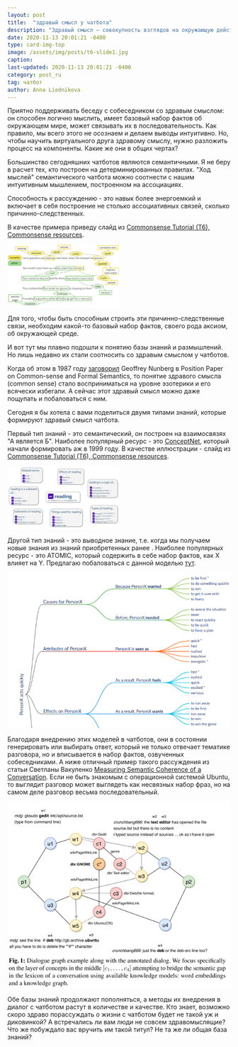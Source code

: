 ```yaml
---
layout: post
title:  "здравый смысл у чатбота"
description: "Здравый смысл — совокупность взглядов на окружающую действительность, трезвое, практическое понимание вещей, рассудительность, способность человека логично мыслить. Но бывает ли мыслящий чатбот?"
date: 2020-11-13 20:01:21 -0400
type: card-img-top
image: /assets/img/posts/t6-slide1.jpg
caption: 
last-updated: 2020-11-13 20:01:21 -0400
category: post_ru
tag: чатбот
author: Anna Liednikova
---
```


Приятно поддерживать беседу с собеседником со здравым смыслом: он способен логично мыслить, имеет базовый набор фактов об окружающем мире, может связывать их в последовательность. Как правило, мы всего этого не осознаем и делаем выводы интуитивно. Но, чтобы научить виртуального друга здравому смыслу, нужно разложить процесс на компоненты. Какие же они в общих чертах?


Большинство сегодняшних чатботов являются семантичными. Я не беру в расчет тех, кто построен на детерминированных правилах. "Ход мыслей" семантического чатбота можно соотнести с нашим интуитивным мышлением, построенном на ассоциациях.


Способность к рассуждению - это навык более энергоемкий и включает в себя построение не столько ассоциативных связей, сколько причинно-следственных.

В качестве примера приведу слайд из [Commonsense Tutorial (T6), Commonsense resources](https://homes.cs.washington.edu/~msap/acl2020-commonsense/slides/03%20-%20Commonsense%20Resources.pdf).

  <img src="/assets/img/posts/t6-slide1.jpg" style="width: 50%">

Для того, чтобы быть способным строить эти причинно-следственные связи, необходим какой-то базовый набор фактов, своего рода аксиом, об окружающей среде.

И вот тут мы плавно подошли к понятию базы знаний и размышлений. Но лишь недавно их стали соотносить со здравым смыслом у чатботов.

Когда об этом в 1987 году [заговорил](https://www.aclweb.org/anthology/T87-1027/) Geoffrey Nunberg в Position Paper on Common-sense and Formal Semantics, то понятие здравого смысла (common sense) стало восприниматься на уровне эзотерики и его всячески избегали. А сейчас этот здравый смысл можно даже пощупать и побаловаться с ним.

Сегодня я бы хотела с вами поделиться двумя типами знаний, которые формируют здравый смысл чатбота.


Первый тип знаний - это семантический, он построен на взаимосвязях "А является Б". Наиболее популярный ресурс - это [ConceptNet](http://conceptnet.io/), который начали формировать аж в 1999 году. В качестве иллюстрации - слайд из [Commonsense Tutorial (T6), Commonsense resources](https://homes.cs.washington.edu/~msap/acl2020-commonsense/slides/03%20-%20Commonsense%20Resources.pdf).

  <img src="/assets/img/posts/conceptnet.jpg" style="width: 50%">

Другой тип знаний - это выводное знание, т.е. когда мы получаем новые знания из знаний приобретенных ранее . Наиболее популярных ресурс - это ATOMIC, который содержить в себе набор фактов, как X влияет на Y. Предлагаю побаловаться с данной моделью [тут](https://mosaickg.apps.allenai.org/comet_atomic).

  <img src="/assets/img/posts/atomic.png" alt="Фрагмент карты взаимосвязей"> 

Благодаря внедрению этих моделей в чатботов, они в состоянии генерировать или выбирать ответ, который не только отвечает тематике разговора, но и вписывается в набор фактов, озвученных собеседниками. А ниже отличный пример такого рассуждения из статьи Светланы Вакуленко [Measuring Semantic Coherence of a Conversation](https://arxiv.org/abs/1806.06411). Если не быть знакомым с операционной системой Ubuntu, то выглядит разговор может выглядеть как несвязных набор фраз, но на самом деле разговор весьма последовательный.

  <img src="/assets/img/posts/ubuntu.png">

Обе базы знаний продолжают пополняться, а методы их внедрения в диалог с чатботом растут в количестве и качестве. Кто знает, возможно скоро здраво порассуждать о жизни с чатботом будет не такой уж и диковинкой? А встречались ли вам люди не совсем здравомыслящие? Что же побуждало вас вручить им такой титул? Не та же ли общая база знаний?
